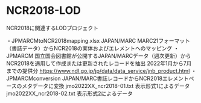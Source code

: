 # NCR2018-LOD
NCR2018に関連するLODプロジェクト

・JPMARCMtoNCR2018mapping.xlsx
  JAPAN/MARC MARC21フォーマット（書誌データ）からNCR2018の実体およびエレメントへのマッピング
・JPMARCM
  国立国会図書館が公開するJAPAN/MARCデータ（週次更新）からNCR2018を適用して作成または更新されたレコードを抽出
  2022年1月から7月までの提供分
  https://www.ndl.go.jp/jp/data/data_service/jnb_product.html
・JPMARCMconversion
  JAPAN/MARC書誌レコードからNCR2018エレメントベースのメタデータに変換
  jmo2022XX_ncr2018-01.txt
  表示形式1によるデータ
  jmo2022XX_ncr2018-02.txt
  表示形式2によるデータ
